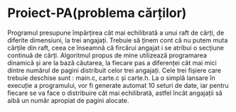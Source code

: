 # Proiect-PA(problema cărților)
Programul presupune împărțirea cât mai echilibrată a unui raft de cărți, de diferite dimensiuni, la trei angajați. Trebuie să ținem cont că nu putem muta cărțile din raft, ceea ce înseamnă că fircărui angajat i se atribui o secțiune continuă de cărți. Algoritmul propus de mine utilizează programarea dinamică și are la bază căutarea, la fiecare pas a diferenței cât mai mici dintre numărul de pagini distribuit celor trei angajați.
Cele trei fișiere care trebuie deschise sunt : main.c, carte.c și carte.h. La o simplă lansare în execuție a programului, vor fi generate automat 10 seturi de date, iar pentru fiecare se va face o distribuire cât mai echilibrată, astfel încât angajații să aibă un număr apropiat de pagini alocate.
